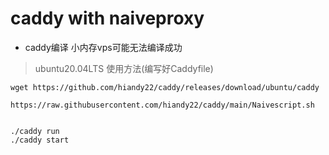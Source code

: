 # caddy with naiveproxy
- caddy编译
小内存vps可能无法编译成功
> ubuntu20.04LTS
使用方法(编写好Caddyfile)
```
wget https://github.com/hiandy22/caddy/releases/download/ubuntu/caddy

https://raw.githubusercontent.com/hiandy22/caddy/main/Naivescript.sh


./caddy run 
./caddy start
```
